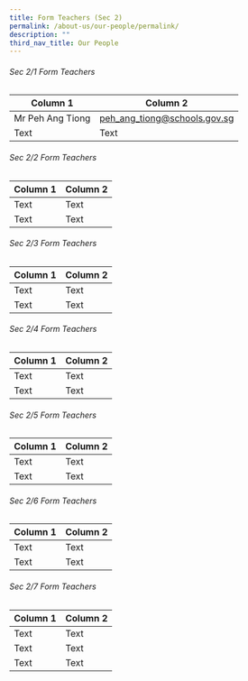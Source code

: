 ```yaml
---
title: Form Teachers (Sec 2)
permalink: /about-us/our-people/permalink/
description: ""
third_nav_title: Our People
---
```

###### Sec 2/1 Form Teachers
| Column 1 | Column 2 |
| -------- | -------- |
| Mr Peh Ang Tiong     | [peh\_ang\_tiong@schools.gov.sg](mailto:peh_ang_tiong@schools.gov.sg)     |
| Text     | Text     |

###### Sec 2/2 Form Teachers
| Column 1 | Column 2 |
| -------- | -------- |
| Text     | Text     |
| Text     | Text     |

###### Sec 2/3 Form Teachers
| Column 1 | Column 2 |
| -------- | -------- |
| Text     | Text     |
| Text     | Text     |

###### Sec 2/4 Form Teachers
| Column 1 | Column 2 |
| -------- | -------- |
| Text     | Text     |
| Text     | Text     |

###### Sec 2/5 Form Teachers
| Column 1 | Column 2 |
| -------- | -------- |
| Text     | Text     |
| Text     | Text     |

###### Sec 2/6 Form Teachers
| Column 1 | Column 2 |
| -------- | -------- |
| Text     | Text     |
| Text     | Text     |

###### Sec 2/7 Form Teachers
| Column 1 | Column 2 |
| -------- | -------- |
| Text     | Text     |
| Text     | Text     |
| Text     | Text     |